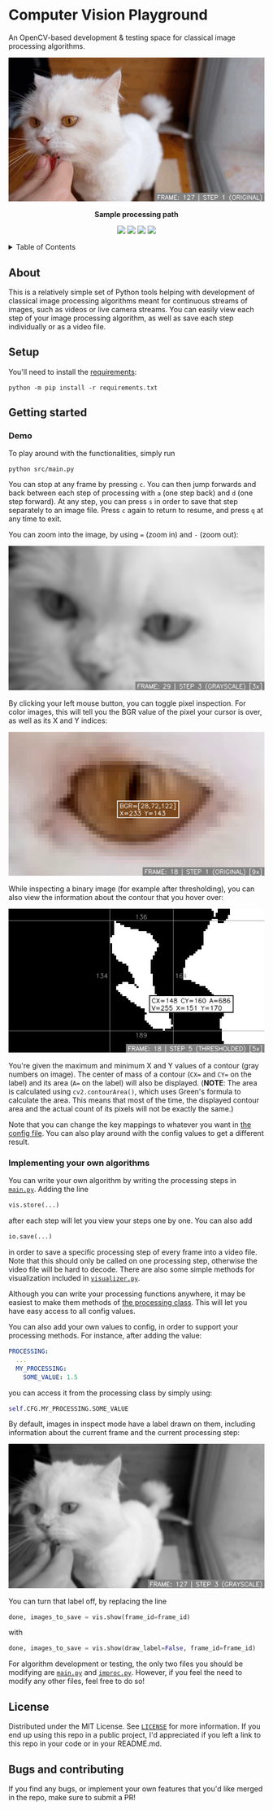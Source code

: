 # Computer Vision Playground
An OpenCV-based development & testing space for classical image processing algorithms.

<p align="center">
	<img src="resources/visualized.gif"/>
</p>

<p align="center">
<b>Sample processing path</b>
</p>
<div align="center">

![](https://img.shields.io/badge/License-MIT-brightgreen?style=for-the-badge)
![](https://img.shields.io/badge/python-3.6+-blue?style=for-the-badge&logo=python&logoColor=blue)
![](https://img.shields.io/badge/opencv-4.x-yellow?style=for-the-badge&logo=opencv&logoColor=yellow)
![](https://img.shields.io/badge/numpy-1.22+-red?style=for-the-badge&logo=numpy&logoColor=red)

</div>

<!-- TOC here -->
<details>
  <summary>Table of Contents</summary>
  <ol>
    <li>
      <a href="#about">About</a>
    </li>
    <li>
      <a href="#setup">Setup</a>
    </li>
    <li>
      <a href="#getting-started">Getting started</a>
      <ul>
        <li><a href="#demo">Demo</a></li>
        <li><a href="#implementing-your-own-algorithms">Implementing your own algorithms</a></li>
      </ul>
    </li>
    <li>
      <a href="#license">License</a>
    </li>
    <li>
      <a href="#bugs-and-contributing">Bugs and contributing</a>
    </li>
  </ol>
</details>

## About
This is a relatively simple set of Python tools helping with development of classical image processing algorithms meant for continuous streams of images, such as videos or live camera streams. You can easily view each step of your image processing algorithm, as well as save each step individually or as a video file.

## Setup
You'll need to install the [requirements](requirements.txt):
```shell
python -m pip install -r requirements.txt
```

## Getting started
### Demo
To play around with the functionalities, simply run
```shell
python src/main.py
```
You can stop at any frame by pressing `c`. You can then jump forwards and back between each step of processing with `a` (one step back) and `d` (one step forward). At any step, you can press `s` in order to save that step separately to an image file. Press `c` again to return to resume, and press `q` at any time to exit.

You can zoom into the image, by using `=` (zoom in) and `-` (zoom out):
<p align="center">
  <img src="resources/zoom.png"/>
</p>

By clicking your left mouse button, you can toggle pixel inspection. For color images, this will tell you the BGR value of the pixel your cursor is over, as well as its X and Y indices:
<p align="center">
  <img src="resources/px_label.png" />
</p>

While inspecting a binary image (for example after thresholding), you can also view the information about the contour that you hover over:
<p align="center">
  <img src="resources/contour.png" />
</p>

You're given the maximum and minimum X and Y values of a contour (gray numbers on image). The center of mass of a contour (`CX=` and `CY=` on the label) and its area (`A=` on the label) will also be displayed. (**NOTE**: The area is calculated using `cv2.contourArea()`, which uses Green's formula to calculate the area. This means that most of the time, the displayed contour area and the actual count of its pixels will not be exactly the same.)

Note that you can change the key mappings to whatever you want in [the config file](config/config.yaml). You can also play around with the config values to get a different result.

### Implementing your own algorithms
You can write your own algorithm by writing the processing steps in [`main.py`](src/main.py). Adding the line 
```py
vis.store(...)
``` 
after each step will let you view your steps one by one. You can also add 
```py
io.save(...)
```
in order to save a specific processing step of every frame into a video file. Note that this should only be called on one processing step, otherwise the video file will be hard to decode.
There are also some simple methods for visualization included in [`visualizer.py`](src/visualizer.py).

Although you can write your processing functions anywhere, it may be easiest to make them methods of 
[the processing class](src/improc.py). This will let you have easy access to all config values.

You can also add your own values to config, in order to support your processing methods. For instance, after adding the value:
```yaml
PROCESSING:
  ...
  MY_PROCESSING:
    SOME_VALUE: 1.5
```
you can access it from the processing class by simply using:
```py
self.CFG.MY_PROCESSING.SOME_VALUE
```

By default, images in inspect mode have a label drawn on them, including information about the current frame and the current processing step:
<p align="center">
 <img src="resources/label.png"/>
</p>

You can turn that label off, by replacing the line
```py
done, images_to_save = vis.show(frame_id=frame_id)
```
with
```py
done, images_to_save = vis.show(draw_label=False, frame_id=frame_id)
```
For algorithm development or testing, the only two files you should be modifying are [`main.py`](src/main.py) and [`improc.py`](src/improc.py). However, if you feel the need to modify any other files, feel free to do so!


## License
Distributed under the MIT License. See [`LICENSE`](LICENSE) for more information. If you end up using this repo in a public project, I'd appreciated if you left a link to this repo in your code or in your README.md.


## Bugs and contributing
If you find any bugs, or implement your own features that you'd like merged in the repo, make sure to
submit a PR!
